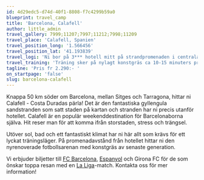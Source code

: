 ```yaml
---
id: 4d29edc5-d74d-40f1-8808-f7c4299b59a0
blueprint: travel_camp
title: 'Barcelona, Calafell'
author: little_admin
travel_gallery: 7999;11207;7997;11212;7998;11209
travel_place: 'Calafell, Spanien'
travel_position_long: '1.566456'
travel_position_lat: '41.193839'
travel_logi: 'Ni bor på 3*** hotell mitt på strandpromenaden i centrala Calafell. Logi sker i första hand i tre och fyrbäddsrum inkl. dusch/WC, luftkonditionering och TV. Dubbel och enkelrum sker mot tillägg. Samtliga måltider serveras som buffé.'
travel_training: 'Träning sker på nylagt konstgräs ca 10-15 minuters promenad från hotellet.'
tagline: 'Pris fr 2.290:- '
on_startpage: 'false'
slug: barcelona-calafell
---
```

<p>Knappa 50 km söder om Barcelona, mellan Sitges och Tarragona, hittar ni Calafell - Costa Duradas pärla! Det är den fantastiska gyllengula sandstranden som satt staden på kartan och stranden har ni precis utanför hotellet. Calafell är en populär weekenddestination för Barcelonaborna själva. Hit reser man för att komma ifrån storstaden, stress och trängsel.</p>
<p>Utöver sol, bad och ett fantastiskt klimat har ni här allt som krävs för ett lyckat träningsläger. På promenadavstånd från hotellet hittar ni den nyrenoverade fotbollsarenan med konstgräs av senaste generation.</p>
<p>Vi erbjuder biljetter till <a href="https://olka.se/fotbollsresor/la-liga/barcelona/fc-barcelona/">FC Barcelona</a>, <a href="http://olka.se/fotbollsresor/la-liga/barcelona/espanyol/">Espanyol</a> och Girona FC för de som önskar toppa resan med en <a href="https://olka.se/fotbollsresor/la-liga/">La Liga</a>-match. Kontakta oss för mer information!</p>

